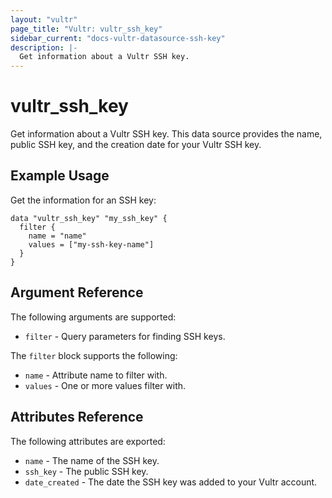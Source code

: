 ```yaml
---
layout: "vultr"
page_title: "Vultr: vultr_ssh_key"
sidebar_current: "docs-vultr-datasource-ssh-key"
description: |-
  Get information about a Vultr SSH key.
---
```


# vultr_ssh_key

Get information about a Vultr SSH key. This data source provides the name, public SSH key, and the creation date for your Vultr SSH key.

## Example Usage

Get the information for an SSH key:
```hcl
data "vultr_ssh_key" "my_ssh_key" {
  filter {
    name = "name"
    values = ["my-ssh-key-name"]
  }
}
```

## Argument Reference

The following arguments are supported:

* `filter` - Query parameters for finding SSH keys.

The `filter` block supports the following:

* `name` - Attribute name to filter with.
* `values` - One or more values filter with.

## Attributes Reference

The following attributes are exported:

* `name` - The name of the SSH key.
* `ssh_key` - The public SSH key.
* `date_created` - The date the SSH key was added to your Vultr account.
